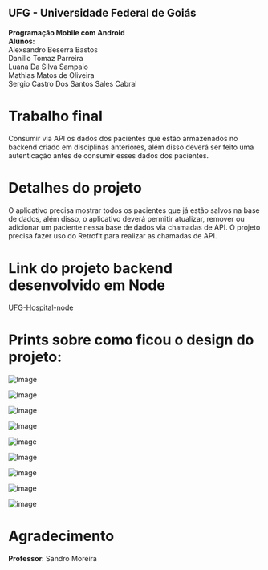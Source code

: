 ## UFG - Universidade Federal de Goiás<br/>
**Programação Mobile com Android**<br/>
**Alunos:**<br/>
Alexsandro Beserra Bastos<br/>
Danillo Tomaz Parreira<br/>
Luana Da Silva Sampaio<br/>
Mathias Matos de Oliveira<br/>
Sergio Castro Dos Santos Sales Cabral<br/>

# Trabalho final

Consumir via API os dados dos pacientes que estão armazenados no backend criado em disciplinas anteriores, além disso deverá ser feito uma autenticação antes de consumir esses dados dos pacientes.

# Detalhes do projeto 
O aplicativo precisa mostrar todos os pacientes que já estão salvos na base de dados, além disso, o aplicativo deverá permitir atualizar, remover ou adicionar um paciente nessa base de dados via chamadas de API. O projeto precisa fazer uso do Retrofit para realizar as chamadas de API.

# Link do projeto backend desenvolvido em Node
[UFG-Hospital-node](https://github.com/UFG-GrupoAzul/UFG-Hospital-node)

# Prints sobre como ficou o design do projeto:

![Image](https://github.com/user-attachments/assets/28a25044-0c92-4861-9226-d2556af7a7f1) 

![Image](https://github.com/user-attachments/assets/610c96a0-cf19-4dc7-a507-7430154e91ee)

![Image](https://github.com/user-attachments/assets/1ef8793b-13c1-4c69-be58-9a8252e21f65)

![Image](https://github.com/user-attachments/assets/72147062-bdf8-412b-8a1c-9cf2f5ce65f0)

![image](https://github.com/user-attachments/assets/a1dedebd-66ee-48ed-af59-9665aa2e8cbb)

![Image](https://github.com/user-attachments/assets/9c7cf48e-def4-43c6-bc88-fd0c0955889b)

![image](https://github.com/user-attachments/assets/5ba74509-7026-49f3-8804-f9fb2bf456bc)

![image](https://github.com/user-attachments/assets/c2315662-5309-4913-908f-a1e564c9aa8a)

![image](https://github.com/user-attachments/assets/ff84603a-621f-4211-9a10-9ce3566ffd56)

# Agradecimento
**Professor**: Sandro Moreira
